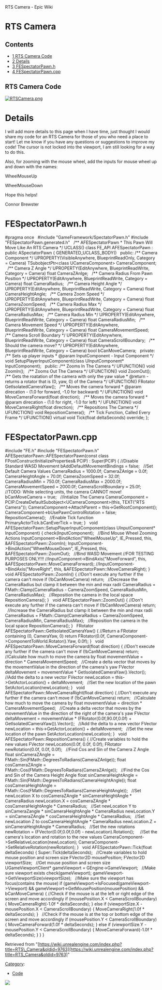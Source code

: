 RTS Camera - Epic Wiki                    

RTS Camera
==========

  

Contents
--------

*   [1 RTS Camera Code](#RTS_Camera_Code)
*   [2 Details](#Details)
*   [3 FESpectatorPawn.h](#FESpectatorPawn.h)
*   [4 FESpectatorPawn.cpp](#FESpectatorPawn.cpp)

RTS Camera Code
---------------

[![RTSCamera.png](https://d26ilriwvtzlb.cloudfront.net/e/ea/RTSCamera.png)](/File:RTSCamera.png)

Details
=======

I will add more details to this page when I have time, just thought I would share my code for an RTS Camera for those of you who need a place to start! Let me know if you have any questions or suggestions to improve my code! The cursor is not locked into the viewport, I am still looking for a way to do this.

  
Also, for zooming with the mouse wheel, add the inputs for mouse wheel up and down with the names:

WheelMouseUp

WheelMouseDown

Hope this helps!

Connor Brewster

FESpectatorPawn.h
=================

#pragma once
 
#include "GameFramework/SpectatorPawn.h"
#include "FESpectatorPawn.generated.h"
 
/\*\* AFESpectatorPawn
 \* This Pawn Will Move Like An RTS Camera
 \*/
UCLASS()
class FE\_API AFESpectatorPawn : public ASpectatorPawn
{
	GENERATED\_UCLASS\_BODY()
 
public:
	/\*\* Camera Component \*/
	UPROPERTY(VisibleAnywhere, BlueprintReadOnly, Category \= Camera)
	TSubobjectPtr<class UCameraComponent\> CameraComponent;
 
	/\*\* Camera Z Angle \*/
	UPROPERTY(EditAnywhere, BlueprintReadWrite, Category \= Camera)
	float CameraZAnlge;
 
	/\*\* Camera Radius From Pawn Position \*/
	UPROPERTY(EditAnywhere, BlueprintReadWrite, Category \= Camera)
	float CameraRadius;
 
	/\*\* Camera Height Angle \*/
	UPROPERTY(EditAnywhere, BlueprintReadWrite, Category \= Camera)
	float CameraHeightAngle;
 
	/\*\* Camera Zoom Speed \*/
	UPROPERTY(EditAnywhere, BlueprintReadWrite, Category \= Camera)
	float CameraZoomSpeed;
 
	/\*\* Camera Radius Max \*/
	UPROPERTY(EditAnywhere, BlueprintReadWrite, Category \= Camera)
	float CameraRadiusMax;
 
	/\*\* Camera Radius Min \*/
	UPROPERTY(EditAnywhere, BlueprintReadWrite, Category \= Camera)
	float CameraRadiusMin;
 
	/\*\* Camera Movement Speed \*/
	UPROPERTY(EditAnywhere, BlueprintReadWrite, Category \= Camera)
	float CameraMovementSpeed;
 
	/\*\* Camera Scroll Boundary \*/
	UPROPERTY(EditAnywhere, BlueprintReadWrite, Category \= Camera)
	float CameraScrollBoundary;
 
	/\*\* Should the camera move? \*/
	UPROPERTY(EditAnywhere, BlueprintReadWrite, Category \= Camera)
	bool bCanMoveCamera;
 
private:
	/\*\* Sets up player inputs
	 \*    @param InputComponent - Input Component 
	 \*/
	void SetupPlayerInputComponent(class UInputComponent\* InputComponent);
 
public:
	/\*\* Zooms In The Camera \*/
	UFUNCTION()
	void ZoomIn();
 
	/\*\* Zooms Out The Camera \*/
	UFUNCTION()
	void ZoomOut();
 
	/\*\* Gets the roatation of the camera with only the yaw value 
	 \* @return - returns a rotator that is (0, yaw, 0) of the Camera
	 \*/
	UFUNCTION()
	FRotator GetIsolatedCameraYaw();
 
	/\*\* Moves the camera forward
	 \* @param direcation - (1.0 for forward, -1.0 for backward)
	 \*/
	UFUNCTION()
	void MoveCameraForward(float direction);
 
	/\*\* Moves the camera forward 
	 \* @param direcation - (1.0 for right, -1.0 for left)
	 \*/
	UFUNCTION()
	void MoveCameraRight(float direction);
 
	/\*\* Repositions The Camera \*/
	UFUNCTION()
	void RepositionCamera();
 
	/\*\* Tick Function, Called Every Frame \*/
	UFUNCTION()
	virtual void Tick(float deltaSeconds) override;
};

FESpectatorPawn.cpp
===================

#include "FE.h"
#include "FESpectatorPawn.h"
 
 
AFESpectatorPawn::AFESpectatorPawn(const class FPostConstructInitializeProperties& PCIP)
	: Super(PCIP)
{
	//Disable Standard WASD Movement
	bAddDefaultMovementBindings \= false;
 
	//Set Default Camera Values
	CameraRadius \= 1000.0f;
	CameraZAnlge \= 0.0f;
	CameraHeightAngle \= 70.0f;
	CameraZoomSpeed \= 32.0f;
	CameraRadiusMin \= 750.0f;
	CameraRadiusMax \= 2000.0f;
	CameraMovementSpeed \= 2000.0f;
	CameraScrollBoundary \= 25.0f;
	//TODO: While selecting units, the camera CANNOT move!
	bCanMoveCamera \= true;
 
	//Intialize The Camera
	CameraComponent \= PCIP.CreateDefaultSubobject<UCameraComponent\>(this, TEXT("RTS Camera"));
	CameraComponent\-\>AttachParent \= this\-\>GetRootComponent();
	CameraComponent\-\>bUsePawnControlRotation \= false;
	RepositionCamera();
 
	//Enable Tick function
	PrimaryActorTick.bCanEverTick \= true;
}
 
void AFESpectatorPawn::SetupPlayerInputComponent(class UInputComponent\* InputComponent)
{
	check(InputComponent);
 
	//Bind Mouse Wheel Zooming Actions
	InputComponent\-\>BindAction("WheelMouseUp", IE\_Pressed, this, &AFESpectatorPawn::ZoomIn);
	InputComponent\-\>BindAction("WheelMouseDown", IE\_Pressed, this, &AFESpectatorPawn::ZoomOut);
 
	//Bind WASD Movement
	//FOR TESTING PURPOSES ONLY!!!
	//InputComponent->BindAxis("MoveForward", this, &AFESpectatorPawn::MoveCameraForward);
	//InputComponent->BindAxis("MoveRight", this, &AFESpectatorPawn::MoveCameraRight);
}
 
void AFESpectatorPawn::ZoomIn()
{
	//Don't execute any further if the camera can't move
	if (!bCanMoveCamera)
		return;
 
	//Decrease the CameraRadius but clamp it between the min and max radii
	CameraRadius \= FMath::Clamp(CameraRadius \- CameraZoomSpeed, CameraRadiusMin, CameraRadiusMax);
 
	//Reposition the camera in the local space
	RepositionCamera();
}
 
void AFESpectatorPawn::ZoomOut()
{
	//Don't execute any further if the camera can't move
	if (!bCanMoveCamera)
		return;
 
	//Increase the CameraRadius but clamp it between the min and max radii
	CameraRadius \= FMath::Clamp(CameraRadius + CameraZoomSpeed, CameraRadiusMin, CameraRadiusMax);
 
	//Reposition the camera in the local space
	RepositionCamera();
}
 
FRotator AFESpectatorPawn::GetIsolatedCameraYaw()
{
	//Return a FRotator containing (0, CameraYaw, 0)
	return FRotator(0.0f, CameraComponent\-\>ComponentToWorld.Rotator().Yaw, 0.0f);
}
 
void AFESpectatorPawn::MoveCameraForward(float direction)
{
	//Don't execute any further if the camera can't move
	if (!bCanMoveCamera)
		return;
 
	//Calculate how much to move the camera by
	float movementValue \= direction \* CameraMovementSpeed;
 
	//Create a delta vector that moves by the movementValue in the direction of the camera's yaw
	FVector deltaMovement \= movementValue \* GetIsolatedCameraYaw().Vector();
 
	//Add the delta to a new vector
	FVector newLocation \= this\-\>GetActorLocation() + deltaMovement;
 
	//Set the new location of the pawn
	SetActorLocation(newLocation);
}
 
void AFESpectatorPawn::MoveCameraRight(float direction)
{
	//Don't execute any further if the camera can't move
	if (!bCanMoveCamera)
		return;
 
	//Calculate how much to move the camera by
	float movementValue \= direction \* CameraMovementSpeed;
 
	//Create a delta vector that moves by the movementValue in the direction of the right of the camera's yaw
	FVector deltaMovement \= movementValue \* (FRotator(0.0f,90.0f,0.0f) + GetIsolatedCameraYaw()).Vector();
 
	//Add the delta to a new vector
	FVector newLocation \= this\-\>GetActorLocation() + deltaMovement;
 
	//Set the new location of the pawn
	SetActorLocation(newLocation);
}
 
void AFESpectatorPawn::RepositionCamera()
{
	//Create variables to hold the new values
	FVector newLocation(0.0f, 0.0f, 0.0f);
	FRotator newRotation(0.0f, 0.0f, 0.0f);
 
	//Find Cos and Sin of the Camera Z Angle
	float sinCameraZAngle \= FMath::Sin(FMath::DegreesToRadians(CameraZAnlge));
	float cosCameraZAngle \= FMath::Cos(FMath::DegreesToRadians(CameraZAnlge));
 
	//Find the Cos and Sin of the Camera Height Angle
	float sinCameraHeightAngle \= FMath::Sin(FMath::DegreesToRadians(CameraHeightAngle));
	float cosCameraHeightAngle \= FMath::Cos(FMath::DegreesToRadians(CameraHeightAngle));
 
	//Set newLocation X to cosCameraZAngle \* sinCameraHeightAngle \* CameraRadius
	newLocation.X \= cosCameraZAngle \* cosCameraHeightAngle \* CameraRadius;
 
	//Set newLocation Y to sinCameraZangle \* sinCameraHeightAngle \* CameraRadius
	newLocation.Y \= sinCameraZAngle \* cosCameraHeightAngle \* CameraRadius;
 
	//Set newLocation Z to cosCameraHeightAngle \* CameraRadius
	newLocation.Z \= sinCameraHeightAngle \* CameraRadius;
 
	//Set the new rotations
	newRotation \= (FVector(0.0f,0.0f,0.0f) \- newLocation).Rotation();
 
 
	//Set the camera's location and rotation to the new values
	CameraComponent\-\>SetRelativeLocation(newLocation);
	CameraComponent\-\>SetRelativeRotation(newRotation);
}
 
void AFESpectatorPawn::Tick(float deltaSeconds)
{
	Super::Tick(deltaSeconds);
 
	//Create variables to hold mouse position and screen size
	FVector2D mousePosition;
	FVector2D viewportSize;
 
	//Get mouse position and screen size
	UGameViewportClient\* gameViewport \= GEngine\-\>GameViewport;
 
	//Make sure viewport exists
	check(gameViewport);
	gameViewport\-\>GetViewportSize(viewportSize);
 
	//Make sure the viewport has focus(contains the mouse)
	if (gameViewport\-\>IsFocused(gameViewport\-\>Viewport) && gameViewport\-\>GetMousePosition(mousePosition) && bCanMoveCamera)
	{
		//Check if the mouse is at the left or right edge of the screen and move accordingly
		if (mousePosition.X < CameraScrollBoundary)
		{
			MoveCameraRight(\-1.0f \* deltaSeconds);
		}
		else if (viewportSize.X \- mousePosition.X < CameraScrollBoundary)
		{
			MoveCameraRight(1.0f \* deltaSeconds);
		}
 
		//Check if the mouse is at the top or bottom edge of the screen and move accordingly
		if (mousePosition.Y < CameraScrollBoundary)
		{
			MoveCameraForward(1.0f \* deltaSeconds);
		}
		else if (viewportSize.Y \- mousePosition.Y < CameraScrollBoundary)
		{
			MoveCameraForward(\-1.0f \* deltaSeconds);
		}
	}
}

Retrieved from "[https://wiki.unrealengine.com/index.php?title=RTS\_Camera&oldid=9763](https://wiki.unrealengine.com/index.php?title=RTS_Camera&oldid=9763)"

[Category](/Special:Categories "Special:Categories"):

*   [Code](/Category:Code "Category:Code")

  ![](https://tracking.unrealengine.com/track.png)